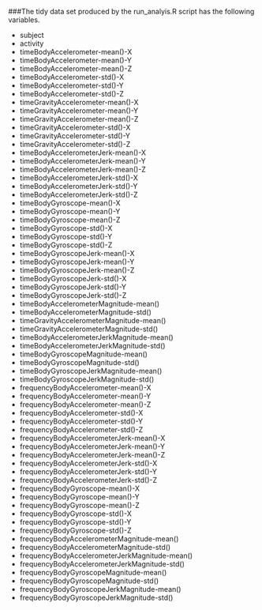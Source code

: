 ###The tidy data set produced by the run_analyis.R script has the following variables.

* subject 
* activity
* timeBodyAccelerometer-mean()-X
* timeBodyAccelerometer-mean()-Y
* timeBodyAccelerometer-mean()-Z
* timeBodyAccelerometer-std()-X
* timeBodyAccelerometer-std()-Y
* timeBodyAccelerometer-std()-Z
* timeGravityAccelerometer-mean()-X
* timeGravityAccelerometer-mean()-Y
* timeGravityAccelerometer-mean()-Z
* timeGravityAccelerometer-std()-X
* timeGravityAccelerometer-std()-Y
* timeGravityAccelerometer-std()-Z
* timeBodyAccelerometerJerk-mean()-X
* timeBodyAccelerometerJerk-mean()-Y
* timeBodyAccelerometerJerk-mean()-Z
* timeBodyAccelerometerJerk-std()-X
* timeBodyAccelerometerJerk-std()-Y
* timeBodyAccelerometerJerk-std()-Z
* timeBodyGyroscope-mean()-X
* timeBodyGyroscope-mean()-Y
* timeBodyGyroscope-mean()-Z
* timeBodyGyroscope-std()-X
* timeBodyGyroscope-std()-Y
* timeBodyGyroscope-std()-Z
* timeBodyGyroscopeJerk-mean()-X
* timeBodyGyroscopeJerk-mean()-Y
* timeBodyGyroscopeJerk-mean()-Z
* timeBodyGyroscopeJerk-std()-X
* timeBodyGyroscopeJerk-std()-Y
* timeBodyGyroscopeJerk-std()-Z
* timeBodyAccelerometerMagnitude-mean()
* timeBodyAccelerometerMagnitude-std()
* timeGravityAccelerometerMagnitude-mean()
* timeGravityAccelerometerMagnitude-std()
* timeBodyAccelerometerJerkMagnitude-mean()
* timeBodyAccelerometerJerkMagnitude-std()
* timeBodyGyroscopeMagnitude-mean()
* timeBodyGyroscopeMagnitude-std()
* timeBodyGyroscopeJerkMagnitude-mean()
* timeBodyGyroscopeJerkMagnitude-std()
* frequencyBodyAccelerometer-mean()-X
* frequencyBodyAccelerometer-mean()-Y
* frequencyBodyAccelerometer-mean()-Z
* frequencyBodyAccelerometer-std()-X
* frequencyBodyAccelerometer-std()-Y
* frequencyBodyAccelerometer-std()-Z
* frequencyBodyAccelerometerJerk-mean()-X
* frequencyBodyAccelerometerJerk-mean()-Y
* frequencyBodyAccelerometerJerk-mean()-Z
* frequencyBodyAccelerometerJerk-std()-X
* frequencyBodyAccelerometerJerk-std()-Y
* frequencyBodyAccelerometerJerk-std()-Z
* frequencyBodyGyroscope-mean()-X
* frequencyBodyGyroscope-mean()-Y
* frequencyBodyGyroscope-mean()-Z
* frequencyBodyGyroscope-std()-X
* frequencyBodyGyroscope-std()-Y
* frequencyBodyGyroscope-std()-Z
* frequencyBodyAccelerometerMagnitude-mean()
* frequencyBodyAccelerometerMagnitude-std()
* frequencyBodyAccelerometerJerkMagnitude-mean()
* frequencyBodyAccelerometerJerkMagnitude-std()
* frequencyBodyGyroscopeMagnitude-mean()
* frequencyBodyGyroscopeMagnitude-std()
* frequencyBodyGyroscopeJerkMagnitude-mean()
* frequencyBodyGyroscopeJerkMagnitude-std()
